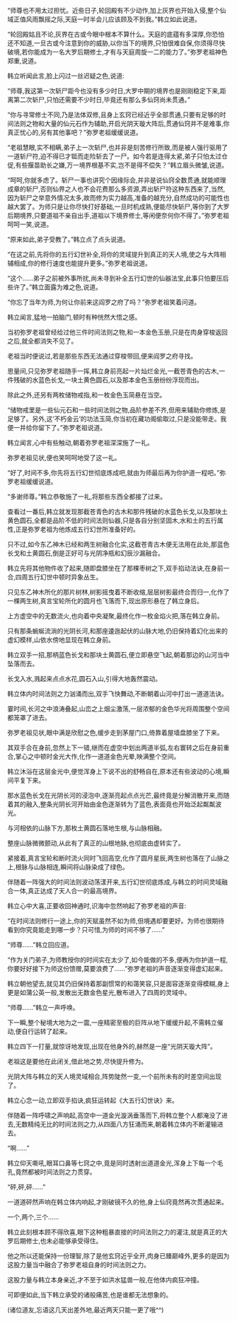 
“师尊也不用太过担忧。近些日子,轮回殿有不少动作,加上灰界也开始入侵,整个仙域正值风雨飘摇之际,天庭一时半会儿应该顾及不到我。”韩立如此说道。

“轮回殿姑且不论,灰界在古或今眼中根本不算什么。天庭的底蕴有多深厚,你恐怕还不知道,一旦古或今注意到你的威胁,以你当下的境界,只怕很难自保,你须得尽快破境,若你能成为一名大罗后期修士,才有与天庭周旋一二的能力了。”弥罗老祖神色郑重,说道。

韩立听闻此言,脸上闪过一丝迟疑之色,说道:

“师尊,我这第一次斩尸距今也没有多少时日,大罗中期的境界也是刚刚稳定下来,距离第二次斩尸,只怕还需要不少时日,毕竟还有那么多仙窍尚未贯通。”

“你与寻常修士不同,乃是法体双修,且身上玄窍已经近乎全部贯通,只要有足够的时间法则之物和大量的仙元石作为辅助,开启光阴天璇大阵后,贯通仙窍并不是难事,你真正忧心的,另有其他事吧？”弥罗老祖缓缓说道。

“老祖慧眼,实不相瞒,弟子上一次斩尸,也并非是刻苦修行所致,而是被人强行驱用了一道斩尸符,迫不得已才铤而走险斩去了一尸。如今若是连得太紧,弟子只怕太过仓促,有些揠苗助长之嫌,万一境界根基不实,岂不是得不偿失？”韩立眉头微皱,说道。

“呵呵,你就多虑了。斩尸一事也讲究个因缘际会,并非是说仙窍全数贯通,就能顺理成章的斩尸,否则仙界之人也不会花费那么多资源,弄出斩尸符这种东西来了,当然,因为斩尸之举意外情况太多,故而修为实力越高,准备的越充分,自然成功的可能性也越大罢了。为师只是让你尽快打好基础,一旦时机成熟,便能尽快斩尸,等你到了大罗后期境界,只要道祖不亲自出手,道祖以下境界修士,等闲便奈何你不得了。”弥罗老祖呵呵一笑,说道。

“原来如此,弟子受教了。”韩立点了点头说道。

“在这之前,先将你的五行幻世补全,将你的灵域提升到真正的天人境,使之与大阵相辅相成,你的修行速度也能提升更多。”弥罗老祖说道。

“这个……弟子之前被外事所扰,尚未寻到补全五行幻世的仙器法宝,此事只怕要压后些许了。”韩立面露为难之色,说道。

“你忘了当年为师,为何让你前来这阎罗之府了吗？”弥罗老祖笑着问道。

韩立闻言,猛地一拍脑门,顿时有种恍然大悟之感。

当初弥罗老祖曾经给过他三件时间法则之物,和一本金色玉册,只是在肉身穿梭返回之后,就全都消失不见了。

老祖当时便说过,若是那些东西无法通过穿梭带回,便来阎罗之府寻找。

思量间,只见弥罗老祖随手一挥,韩立身前亮起一片灿烂金光,一截苍青色的古木,一件残破的水蓝色长戈,一块土黄色圆石,以及那本金色玉册纷纷浮现而出。

除此之外,还另有两枚储物戒指,和一枚金色玉简悬在当空。

“储物戒里是一些仙元石和一些时间法则之物,品阶参差不齐,但用来辅助你修炼,是足够了。另外,这‘不朽金云’的功法玉简,你当初在藏功阁偷取过,只是没能带走。我便一并给你留下了。”弥罗老祖说道。

韩立闻言,心中有些触动,朝着弥罗老祖深深施了一礼。

弥罗老祖见状,便也笑呵呵地受了这一礼。

“好了,时间不多,你先将五行幻世彻底炼成吧,就由为师最后再为你护道一程吧。”弥罗老祖缓缓说道。

“多谢师尊。”韩立恭敬施了一礼,将那些东西全都接了过来。

查看过一番后,韩立就发现那截苍青色的古木和那件残破的水蓝色长戈,以及那块土黄色圆石,全都是品阶不低的时间法则仙器,只是各自分别坚固木,水和土的五行属性,正是弥罗老祖为他炼成五行幻世所准备好的。

只不过,如今东乙神木已经和两生树融合化实,这截苍青古木便无法用在此处,那蓝色长戈和土黄圆石,倒是正好可与光阴净瓶和幻辰沙漏融合。

韩立先将其他物件收了起来,随即盘膝坐在了那棵枣树之下,双手掐动法诀,在身前一合,四周五行幻世中顿时异象丛生。

只见东乙神木所化的那片树林,树影摇曳着不断收缩,层层树影最终合而归一,化作了一棵两生树,真言宝轮所化的圆月也飞落而下,现出原形悬在了韩立身后。

上方虚空中的无数流火,也向着中央凝聚,最终化作一枚金焰火把,落在韩立身前。

只有那条蜿蜒流淌的光阴长河,和那座逶迤起伏的山脉大地,仍旧保持着幻化出来的虚幻模样,山依水傍地显现在韩立身前。

韩立双手一招,那柄蓝色长戈和那块土黄圆石,便立即悬空飞起,朝着那边的山河当中坠落而去。

长戈入水,溅起来点点水花,圆石入山,引得大地轰然震动。

韩立体内时间法则之力汹涌而出,双手飞快舞动,不断朝着山河中打出一道道法诀。

霎时间,长河之中浪涛叠起,山峦之上烟尘激荡,一层浓郁的金色华光将周围整个空间都笼罩了进去。

弥罗老祖见状,眼中满是欣慰之色,缓步走到茅屋门口,倚靠着屋墙盘膝坐了下来。

其双手合在身前,忽然上下一错,继而在虚空中划出两道半弧,左右寰转之后在身前重合,掌心之中顿时金光大作,化作一道道金色光晕,映满整个空间。

韩立沐浴在这层金光中,便觉浑身上下说不出的舒畅自在,原本还有些波动的心境,瞬间平复下来。

那水蓝色长戈在光阴长河的浸泡中,逐渐亮起点点光芒,最终竟是分解消散开来,而随着其的融入,整条光阴长河开始由金色逐渐转为了蓝色,表面竟也开始泛起粼粼波光。

与河相依的山脉下方,那枚土黄圆石落地生根,与山脉相融。

整座山脉微微颤动,从此有了真正的山根地脉,也彻底由虚转实了。

紧接着,真言宝轮和断时流火同时飞回高空,化作了圆月星辰,两生树也落在了山脉之上,根脉与山脉相连,瞬间将山脉染成了绿色。

伴随着一阵强大的时间法则波动荡漾开来,五行幻世彻底炼成,与韩立的时间灵域融合一体,真正达成了天人合一的最高境界。

韩立心中大喜,正要收回神通时,识海中忽然响起了弥罗老祖的声音:

“在时间法则修行一途上,你的天赋虽然不如为师,但境遇却要更好。为师也很期待看到你究竟能走到哪一步？只可惜,为师的时间不够了……”

“师尊……”韩立回应道。

“作为关门弟子,为师教授你的时间实在太少了,如今能做的不多,便再为你护道一程,你要好好接下为师这份馈赠,莫要浪费了……”弥罗老祖的声音逐渐变得虚幻起来。

韩立朝他望去,就见其仍旧保持着那副惯常的和蔼笑容,只是面容逐渐变得模糊,身上更是如蒲公英一般,发散出无数金色星光,散布进入了四周的灵域中。

“师尊……”韩立一声呼唤。

下一瞬,整个秘境大地为之一震,一座精密至极的巨阵从地下缓缓升起,不需韩立催动,便自行运转了起来。

韩立四下一打量,就惊讶地发现,出现在他身外的,赫然是一座“光阴天璇大阵”。

老祖这是要他在此闭关,借此地之势,尽快提升修为。

光阴大阵与韩立的天人境灵域相合,阵势陡然一变,一个前所未有的时差空间出现了。

韩立心念一动,立即双手掐诀,疯狂运转起《大五行幻世诀》来。

伴随着一阵呼啸之声响起,高空中一道金光漩涡垂落而下,将韩立整个人都淹没了进去,无数精纯无比的时间法则之力,从四面八方狂涌而来,朝着韩立体内不断灌输进去。

“啊……”

韩立仰天嘶吼,眼耳口鼻等七窍之中,竟是同时透射出道道金光,浑身上下每一个毛孔,竟然都被时间法则之力贯穿。

“砰,砰,砰……”

一道道砰然声响在韩立体内响起,才刚破镜不久的他,身上仙窍竟然再次贯通起来。

一个,两个,三个……

韩立此刻根本顾不得欣喜,眼下这种粗暴直接的时间法则之力的灌注,就是真正的大罗后期修士,也未必能够承受得住。

他之所以还能保持一份理智,除了是他玄窍近乎全开,肉身已臻巅峰外,更多的是因为这股力量当中融合了弥罗老祖自身的时间法则之力。

这股力量与韩立本身亲近,才不至于如洪水猛兽一般,在他体内疯狂冲撞。

可即便如此,当下韩立承受的诸般痛苦,也是谁都无法想象的。

(诸位道友,忘语这几天出差外地,最近两天只能一更了哦^^)